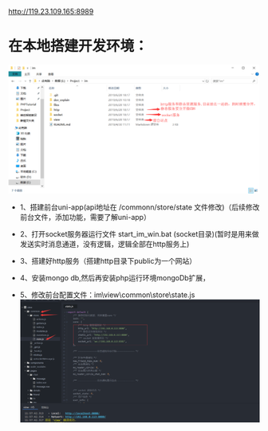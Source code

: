 http://119.23.109.165:8989


# 在本地搭建开发环境：
![社交系统-2.png](社交系统-2.png)

- 1、搭建前台uni-app(api地址在 /commonn/store/state 文件修改)（后续修改前台文件，添加功能，需要了解uni-app）
- 2、打开socket服务器运行文件 start_im_win.bat (socket目录)(暂时是用来做发送实时消息通道，没有逻辑，逻辑全部在http服务上)
- 3、搭建好http服务（搭建http目录下public为一个网站）
- 4、安装mongo db,然后再安装php运行环境mongoDb扩展，

- 5、修改前台配置文件：im\view\common\store\state.js
![社交系统-1.png](社交系统-1.png)
